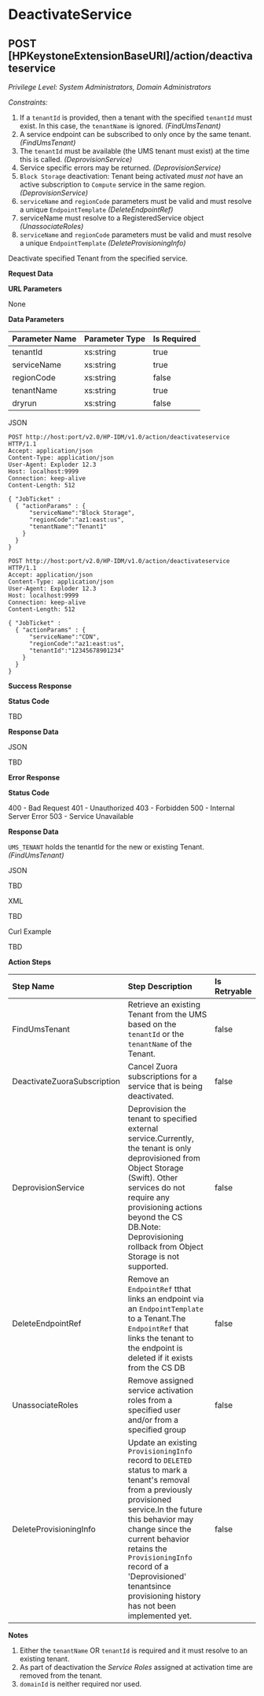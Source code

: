 # DeactivateService
## POST [HPKeystoneExtensionBaseURI]/action/deactivateservice
*Privilege Level: System Administrators, Domain Administrators*  
 
*Constraints:*  

1.  If a ```tenantId``` is provided, then a tenant with the specified ```tenantId``` must exist. In this case, the ```tenantName``` is ignored. _(FindUmsTenant)_
2.  A service endpoint can be subscribed to only once by the same tenant. _(FindUmsTenant)_
3.  The ```tenantId``` must be available (the UMS tenant must exist) at the time this is called. _(DeprovisionService)_
4.  Service specific errors may be returned. _(DeprovisionService)_
5.  ```Block Storage``` deactivation: Tenant being activated _must not_ have an active subscription to ```Compute``` service in the same region. _(DeprovisionService)_
6.  ```serviceName``` and ```regionCode``` parameters must be valid and must resolve a unique ```EndpointTemplate``` _(DeleteEndpointRef)_
7.  serviceName must resolve to a RegisteredService object _(UnassociateRoles)_
8.  ```serviceName``` and ```regionCode``` parameters must be valid and must resolve a unique ```EndpointTemplate``` _(DeleteProvisioningInfo)_


Deactivate specified Tenant from the specified service.

**Request Data**  

**URL Parameters**

None

**Data Parameters**

|Parameter Name|Parameter Type|Is Required|
|:-------------|:-------------|:----------|
|tenantId|xs:string|true|
|serviceName|xs:string|true|
|regionCode|xs:string|false|
|tenantName|xs:string|true|
|dryrun|xs:string|false|

JSON

```
POST http://host:port/v2.0/HP-IDM/v1.0/action/deactivateservice HTTP/1.1
Accept: application/json
Content-Type: application/json
User-Agent: Exploder 12.3
Host: localhost:9999
Connection: keep-alive
Content-Length: 512

{ "JobTicket" :
  { "actionParams" : {
      "serviceName":"Block Storage",
      "regionCode":"az1:east:us",
      "tenantName":"Tenant1"
    }
  }
}
```

```
POST http://host:port/v2.0/HP-IDM/v1.0/action/deactivateservice HTTP/1.1
Accept: application/json
Content-Type: application/json
User-Agent: Exploder 12.3
Host: localhost:9999
Connection: keep-alive
Content-Length: 512

{ "JobTicket" :
  { "actionParams" : {
      "serviceName":"CDN",
      "regionCode":"az1:east:us",
      "tenantId":"12345678901234"
    }
  }
}
```

**Success Response**

**Status Code**

TBD

**Response Data**

JSON

TBD

**Error Response**

**Status Code**

400 - Bad Request
401 - Unauthorized
403 - Forbidden
500 - Internal Server Error
503 - Service Unavailable

**Response Data**

```UMS_TENANT``` holds the tenantId for the new or existing Tenant. _(FindUmsTenant)_

JSON

TBD  

XML

TBD  

Curl Example

TBD 

**Action Steps**

|Step Name|Step Description|Is Retryable|
|:--------|:---------------|:-----------|
|FindUmsTenant|Retrieve an existing Tenant from the UMS based on the ```tenantId``` or the ```tenantName``` of the Tenant.|false|
|DeactivateZuoraSubscription|Cancel Zuora subscriptions for a service that is being deactivated.|false|
|DeprovisionService|Deprovision the tenant to specified external service.Currently, the tenant is only deprovisioned from Object Storage (Swift). Other services do not require any provisioning actions beyond the CS DB.Note: Deprovisioning rollback from Object Storage is not supported.|false|
|DeleteEndpointRef|Remove an ```EndpointRef``` tthat links an endpoint via an ```EndpointTemplate``` to a Tenant.The ```EndpointRef``` that links the tenant to the endpoint is deleted if it exists from the CS DB|false|
|UnassociateRoles|Remove assigned service activation roles from a specified user and/or from a specified group|false|
|DeleteProvisioningInfo|Update an existing ```ProvisioningInfo``` record to ```DELETED``` status to mark a tenant's removal from a previously provisioned service.In the future this behavior may change since the current behavior retains the ```ProvisioningInfo``` record of a 'Deprovisioned' tenantsince provisioning history has not been implemented yet.|false|


**Notes**

1.  Either the ```tenantName``` OR ```tenantId``` is required and it must resolve to an existing tenant.
2.  As part of deactivation the *Service Roles* assigned at activation time are removed from the tenant.
3.  ```domainId``` is neither required nor used.
